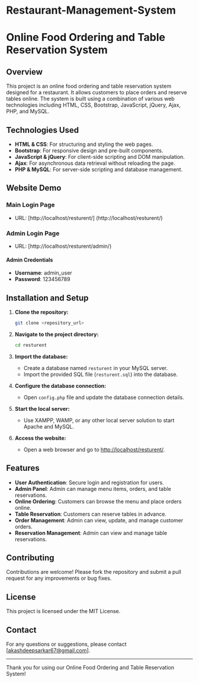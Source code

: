 # Restaurant-Management-System

# Online Food Ordering and Table Reservation System

## Overview

This project is an online food ordering and table reservation system designed for a restaurant. It allows customers to place orders and reserve tables online. The system is built using a combination of various web technologies including HTML, CSS, Bootstrap, JavaScript, jQuery, Ajax, PHP, and MySQL.

## Technologies Used

- **HTML & CSS**: For structuring and styling the web pages.
- **Bootstrap**: For responsive design and pre-built components.
- **JavaScript & jQuery**: For client-side scripting and DOM manipulation.
- **Ajax**: For asynchronous data retrieval without reloading the page.
- **PHP & MySQL**: For server-side scripting and database management.

## Website Demo

### Main Login Page
- URL: [http://localhost/resturent/]
       (http://localhost/resturent/)

### Admin Login Page
- URL: [http://localhost/resturent/admin/)

#### Admin Credentials
- **Username**: admin_user
- **Password**: 123456789

## Installation and Setup

1. **Clone the repository:**
   ```bash
   git clone <repository_url>
   ```
2. **Navigate to the project directory:**
   ```bash
   cd resturent
   ```
3. **Import the database:**
   - Create a database named `resturent` in your MySQL server.
   - Import the provided SQL file (`resturent.sql`) into the database.

4. **Configure the database connection:**
   - Open `config.php` file and update the database connection details.

5. **Start the local server:**
   - Use XAMPP, WAMP, or any other local server solution to start Apache and MySQL.

6. **Access the website:**
   - Open a web browser and go to [http://localhost/resturent/](http://localhost/resturent/).

## Features

- **User Authentication**: Secure login and registration for users.
- **Admin Panel**: Admin can manage menu items, orders, and table reservations.
- **Online Ordering**: Customers can browse the menu and place orders online.
- **Table Reservation**: Customers can reserve tables in advance.
- **Order Management**: Admin can view, update, and manage customer orders.
- **Reservation Management**: Admin can view and manage table reservations.

## Contributing

Contributions are welcome! Please fork the repository and submit a pull request for any improvements or bug fixes.

## License

This project is licensed under the MIT License.

## Contact

For any questions or suggestions, please contact [akashdeepsarkar67@gmail.com].

---

Thank you for using our Online Food Ordering and Table Reservation System!